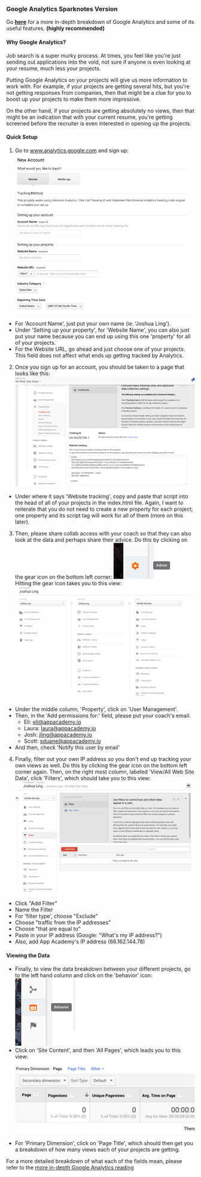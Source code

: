 ### Google Analytics Sparknotes Version

Go **[here](./google-analytics-reading.md)** for a more in-depth breakdown of Google Analytics and some of its useful features. **(highly recommended)**

#### Why Google Analytics?
Job search is a super murky process. At times, you feel like you're just sending out applications into the void, not sure if anyone is even looking at your resume, much less your projects.

Putting Google Analytics on your projects will give us more information to work with. For example, if your projects are getting several hits, but you're not getting responses from companies, then that might be a clue for you to boost up your projects to make them more impressive.

On the other hand, if your projects are getting absolutely no views, then that might be an indication that with your current resume, you're getting screened before the recruiter is even interested in opening up the projects.

#### Quick Setup
1. Go to www.analytics.google.com and sign up:
![Sign up](images/ga_setup1.png)
  * For 'Account Name', just put your own name (ie. 'Joshua Ling').
  * Under 'Setting up your property', for 'Website Name', you can also just put your name because you can end up using this one 'property' for all of your projects.
  * For the Website URL, go ahead and just choose one of your projects. This field does not affect what ends up getting tracked by Analytics.

2. Once you sign up for an account, you should be taken to a page that looks like this:
![Google Analytics main](images/ga_setup2.png)
  * Under where it says 'Website tracking', copy and paste that script into the head of all of your projects in the index.html file. Again, I want to reiterate that you do not need to create a new property for each project; one property and its script tag will work for all of them (more on this later).

3. Then, please share collab access with your coach so that they can also look at the data and perhaps share their advice. Do this by clicking on the gear icon on the bottom left corner:
![admin gear icon](images/gear_icon.png)
Hitting the gear icon takes you to this view:
![settings view](images/ga_setup3.png)
  * Under the middle column, 'Property', click on 'User Management'.
  * Then, in the 'Add permissions for:' field, please put your coach's email.
    * Eli: eli@appacademy.io
    * Laura: laura@appacademy.io
    * Josh: jling@appacademy.io
    * Scott: sduane@appacademy.io
  * And then, check 'Notify this user by email'

4. Finally, filter out your own IP address so you don't end up tracking your own views as well. Do this by clicking the gear icon on the bottom left corner again. Then, on the right most column, labeled 'View/All Web Site Data', click 'Filters', which should take you to this view:
![filter IP](images/ga_setup4.png)
  * Click "Add Filter"
  * Name the Filter
  * For 'filter type', choose "Exclude"
  * Choose "traffic from the IP addresses"
  * Choose "that are equal to"
  * Paste in your IP address (Google: "What's my IP address?")
  * Also, add App Academy's IP address (66.162.144.78)

#### Viewing the Data
* Finally, to view the data breakdown between your different projects, go to the left hand column and click on the 'behavior' icon:
![behavior icon](images/behavior_icon.png)
* Click on 'Site Content', and then 'All Pages', which leads you to this view:
![viewing the data](images/ga_setup5.png)
* For 'Primary Dimension', click on 'Page Title', which should then get you a breakdown of how many views each of your projects are getting.


For a more detailed breakdown of what each of the fields mean, please refer to the [more in-depth Google Analytics reading](./google-analytics-reading.md)
